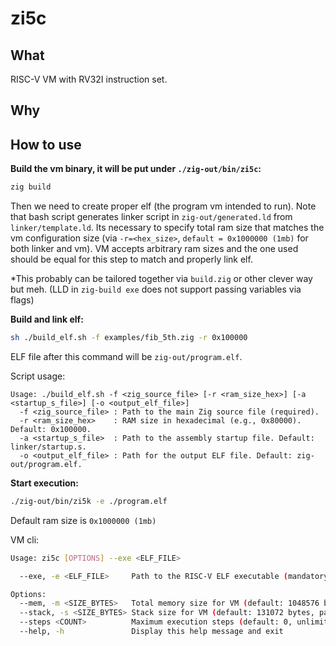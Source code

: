 # zi5c


## What

RISC-V VM with RV32I instruction set.


## Why


## How to use
__Build the vm binary, it will be put under `./zig-out/bin/zi5c`:__
```bash
zig build
```

Then we need to create proper elf (the program vm intended to run). Note that bash script generates linker script in `zig-out/generated.ld` from `linker/template.ld`. Its necessary to specify total ram size that matches the vm configuration size (via `-r=<hex_size>`, `default = 0x1000000 (1mb)` for both linker and vm). VM accepts arbitrary ram sizes and the one used should be equal for this step to match and properly link elf.

*This probably can be tailored together via `build.zig` or other clever way but meh. (LLD in `zig-build exe` does not support passing variables via flags)

__Build and link elf:__
```bash
sh ./build_elf.sh -f examples/fib_5th.zig -r 0x100000
```

ELF file after this command will be `zig-out/program.elf`.

Script usage:
```log
Usage: ./build_elf.sh -f <zig_source_file> [-r <ram_size_hex>] [-a <startup_s_file>] [-o <output_elf_file>]
  -f <zig_source_file> : Path to the main Zig source file (required).
  -r <ram_size_hex>    : RAM size in hexadecimal (e.g., 0x80000). Default: 0x100000.
  -a <startup_s_file>  : Path to the assembly startup file. Default: linker/startup.s.
  -o <output_elf_file> : Path for the output ELF file. Default: zig-out/program.elf.
```

__Start execution:__
```bash
./zig-out/bin/zi5k -e ./program.elf 
```
Default ram size is `0x1000000 (1mb)`

VM cli:
```bash
Usage: zi5c [OPTIONS] --exe <ELF_FILE>

  --exe, -e <ELF_FILE>     Path to the RISC-V ELF executable (mandatory)

Options:
  --mem, -m <SIZE_BYTES>   Total memory size for VM (default: 1048576 bytes)
  --stack, -s <SIZE_BYTES> Stack size for VM (default: 131072 bytes, part of total memory)
  --steps <COUNT>          Maximum execution steps (default: 0, unlimited)
  --help, -h               Display this help message and exit                   
```

